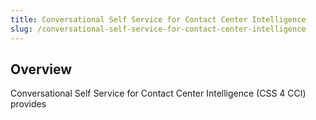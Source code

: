 ```yaml
---
title: Conversational Self Service for Contact Center Intelligence
slug: /conversational-self-service-for-contact-center-intelligence
---
```


## Overview

Conversational Self Service for Contact Center Intelligence (CSS 4 CCI) provides
